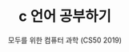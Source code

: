 ---
layout: post
title: c 언어 공부하기
subtitle: 모두를 위한 컴퓨터 과학 (CS50 2019)
# cover-img: /assets/img/path.jpg
# thumbnail-img: /assets/img/thumb.png
# share-img: /assets/img/path.jpg
tags: [web, node.js, project]
---